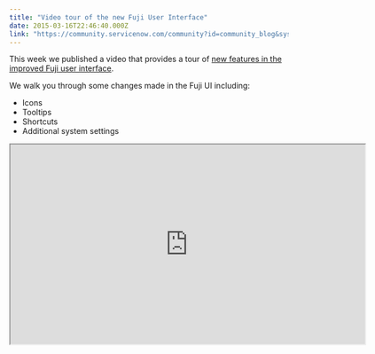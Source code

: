 ```yaml
---
title: "Video tour of the new Fuji User Interface"
date: 2015-03-16T22:46:40.000Z
link: "https://community.servicenow.com/community?id=community_blog&sys_id=2b9ceee1dbd0dbc01dcaf3231f9619d1"
---
```

<p>This week we published a video that provides a tour of <a title="i.service-now.com/kb_view.do?sysparm_article=KB0547385" href="https://hi.service-now.com/kb_view.do?sysparm_article=KB0547385">new features in the improved Fuji user interface</a>.</p><p></p><p>We walk you through some changes made in the Fuji UI including:</p><ul><li>Icons</li><li>Tooltips</li><li>Shortcuts</li><li>Additional system settings</li></ul><p></p><p><iframe src="https://youtube.com/embed/DKZMVPNvmKI" width="640" height="360"/></p><p></p><p>For more information on the improved user interface in Fuji, see:</p><p></p><p>ServiceNow product documentation:</p><p><a href="http://wiki.servicenow.com/index.php?title=Navigation_and_the_User_Interface" title="http://wiki.servicenow.com/index.php?title=Navigation_and_the_User_Interface">Navigation and the User Interface</a></p><p><a href="https://wiki.servicenow.com/index.php?title=Understanding_Icons_in_the_Interface" title="https://wiki.servicenow.com/index.php?title=Understanding_Icons_in_the_Interface">Understanding Icons in the Interface</a></p><p></p><p>ServiceNow Knowledge Base:</p><p><a title="i.service-now.com/kb_view_customer.do?sysparm_article=KB0547385" href="https://hi.service-now.com/kb_view_customer.do?sysparm_article=KB0547385">Fuji UI Updates</a></p><p></p><p>ServiceNow Community:</p><p><a _jive_internal="true" href="/welcome" title="https://community.servicenow.com/welcome">https://community.servicenow.com/welcome</a></p><p></p><p>For general information about ServiceNow, visit the <a href="http://www.servicenow.com/" title="http://www.servicenow.com/">ServiceNow Website</a></p><p></p><p>Your feedback helps us better serve you! Did you find this video helpful? Leave us a comment to tell us why or why not.</p>
